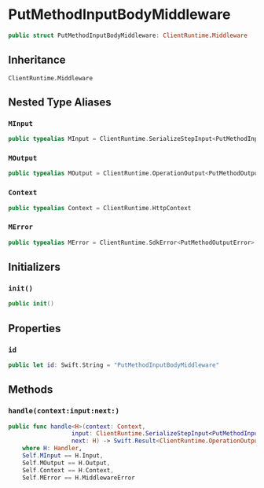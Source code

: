 # PutMethodInputBodyMiddleware

``` swift
public struct PutMethodInputBodyMiddleware: ClientRuntime.Middleware 
```

## Inheritance

`ClientRuntime.Middleware`

## Nested Type Aliases

### `MInput`

``` swift
public typealias MInput = ClientRuntime.SerializeStepInput<PutMethodInput>
```

### `MOutput`

``` swift
public typealias MOutput = ClientRuntime.OperationOutput<PutMethodOutputResponse>
```

### `Context`

``` swift
public typealias Context = ClientRuntime.HttpContext
```

### `MError`

``` swift
public typealias MError = ClientRuntime.SdkError<PutMethodOutputError>
```

## Initializers

### `init()`

``` swift
public init() 
```

## Properties

### `id`

``` swift
public let id: Swift.String = "PutMethodInputBodyMiddleware"
```

## Methods

### `handle(context:input:next:)`

``` swift
public func handle<H>(context: Context,
                  input: ClientRuntime.SerializeStepInput<PutMethodInput>,
                  next: H) -> Swift.Result<ClientRuntime.OperationOutput<PutMethodOutputResponse>, MError>
    where H: Handler,
    Self.MInput == H.Input,
    Self.MOutput == H.Output,
    Self.Context == H.Context,
    Self.MError == H.MiddlewareError
```
